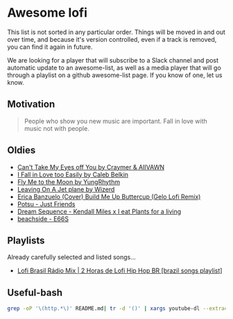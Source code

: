 # Awesome lofi

This list is not sorted in any particular order. Things will be moved in and out over time, and because it's version controlled, even if a track is removed, you can find it again in future.

We are looking for a player that will subscribe to a Slack channel and post automatic update to an awesome-list, as well as a media player that will go through a playlist on a github awesome-list page. If you know of one, let us know. 

## Motivation

> People who show you new music are important.
> Fall in love with music not with people.

## Oldies

- [Can't Take My Eyes off You by  Craymer & AIIVAWN](https://collegemusicrecords.bandcamp.com/track/cant-take-my-eyes-off-you) 
- [I Fall in Love too Easily by Caleb Belkin](https://soundcloud.com/calebxbelkin/i-fall-in-love-too-easily-1)
- [Fly Me to the Moon by YungRhythm](https://soundcloud.com/xrhythm/to-the-moon-and-back)
- [Leaving On A Jet plane by Wizerd](https://soundcloud.com/wizerd-464321214/leaving-on-a-jet-plane-lofi)
- [Erica Banzuelo (Cover) Build Me Up Buttercup (Gelo Lofi Remix)](https://soundcloud.com/djgeloremixofficial/erica-banzuelo-cover-build-me-up-buttercup-gelo-lofi-remix)
- [Potsu - Just Friends](https://soundcloud.com/choka_kuma/potsu-just-friends)
- [Dream Sequence - Kendall Miles x I eat Plants for a living](https://soundcloud.com/kendallmilesmusic/dream-sequence-kendall-miles-x-i-eat-plants-for-a-living)
- [beachside - E66S](https://soundcloud.com/e66s/beachside)

## Playlists

Already carefully selected and listed songs...

- [Lofi Brasil Rádio Mix | 2 Horas de Lofi Hip Hop BR [brazil songs playlist]](https://www.youtube.com/watch?v=GH5v7oIL_jc)

## Useful-bash

```bash
grep -oP '\(http.*\)' README.md| tr -d '()' | xargs youtube-dl --extract-audio --audio-format mp3
```
